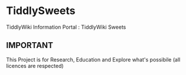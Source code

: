 # TiddlySweets
TiddlyWiki Information Portal : TiddlyWiki Sweets

## IMPORTANT
This Project is for Research, Education and Explore what's possibile  (all licences are respected) 
